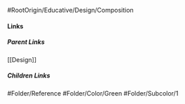 #RootOrigin/Educative/Design/Composition
#### Links
##### Parent Links
[[Design]]
##### Children Links
#Folder/Reference
#Folder/Color/Green
#Folder/Subcolor/1
